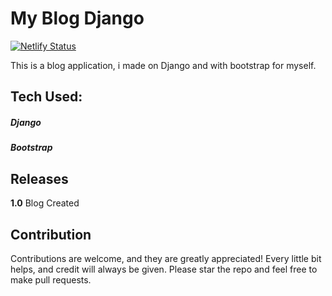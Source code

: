 # My Blog Django
[![Netlify Status](https://api.netlify.com/api/v1/badges/5a002574-288a-4d29-8431-5a9d8b29ecba/deploy-status)](https://app.netlify.com/sites/sensational-sawine-b331be/deploys)


This is a blog application, i made on Django and with bootstrap for myself.

## Tech Used:
  ##### Django
  ##### Bootstrap

## Releases 
  **1.0** Blog Created 
  
## Contribution 
  Contributions are welcome, and they are greatly appreciated! Every little bit helps, and credit will always be given.
  Please star the repo and feel free to make pull requests. 
